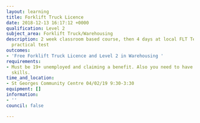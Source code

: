 ```yaml
---
layout: learning
title: Forklift Truck Licence
date: 2018-12-13 16:17:12 +0000
qualification: Level 2
subject_area: Forklift Truck/Warehousing
description: 2 week classroom based course, then 4 days at local FLT Test Centre for
  practical test
outcomes:
- 'Free Forklift Truck Licence and Level 2 in Warehousing '
requirements:
- Must be 19+ unemployed and claiming a benefit. Also you need to have basic English
  skills.
time_and_location:
- St Georges Community Centre 04/02/19 9:30-3:30
equipment: []
information:
- ''
council: false

---
```

